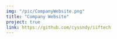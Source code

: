 ```yaml
---
img: "/pic/CompanyWebsite.png"
title: "Company Website"
project: true
link: https://github.com/cyssndy/iiftech
---
```

